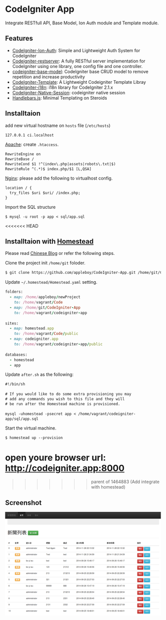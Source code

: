 # CodeIgniter App

Integrate RESTfull API, Base Model, Ion Auth module and Template module.

## Features

* [CodeIgniter-Ion-Auth][1]: Simple and Lightweight Auth System for CodeIgniter
* [Codeigniter-restserver][2]: A fully RESTful server implementation for CodeIgniter using one library, one config file and one controller.
* [codeigniter-base-model][3]: CodeIgniter base CRUD model to remove repetition and increase productivity
* [CodeIgniter-Template][4]: A Lightweight Codeigniter Template Libray
* [CodeIgniter-i18n][5]: i18n library for CodeIgniter 2.1.x
* [CodeIgniter-Native-Session][6]: codeigniter native session
* [Handlebars.js][7]: Minimal Templating on Steroids

[1]: https://github.com/benedmunds/CodeIgniter-Ion-Auth
[2]: https://github.com/chriskacerguis/codeigniter-restserver
[3]: https://github.com/appleboy/Codeigniter-Base-Model
[4]: https://github.com/appleboy/CodeIgniter-Template
[5]: https://github.com/appleboy/CodeIgniter-i18n
[6]: https://github.com/appleboy/CodeIgniter-Native-Session
[7]: http://handlebarsjs.com/

## Installtaion

add new virtual hostname on `hosts` file (`/etc/hosts`)

```
127.0.0.1 ci.localhost
```

[Apache](http://httpd.apache.org/): create `.htaccess`.

```
RewriteEngine on
RewriteBase /
RewriteCond $1 !^(index\.php|assets|robots\.txt|$)
RewriteRule ^(.*)$ index.php/$1 [L,QSA]
```

[Nginx](http://nginx.org/): please add the following to virtualhost config.

```
location / {
  try_files $uri $uri/ /index.php;
}
```

Import the SQL structure

```
$ mysql -u root -p app < sql/app.sql
```

<<<<<<< HEAD
## Installtaion with [Homestead](http://laravel.com/docs/4.2/homestead)

Please read [Chinese Blog](http://blog.wu-boy.com/2014/12/codeigniter-with-homestead-development/) or refer the following steps.

Clone the project init `/home/git` foloder.

```bash
$ git clone https://github.com/appleboy/CodeIgniter-App.git /home/git/CodeIgniter-App
```

Update `~/.homestead/Homestead.yaml` setting.

```ruby
folders:
  - map: /home/appleboy/newProject
    to: /home/vagrant/Code
  - map: /home/git/CodeIgniter-App
    to: /home/vagrant/codeigniter-app
 
sites:
  - map: homestead.app
    to: /home/vagrant/Code/public
  - map: codeigniter.app
    to: /home/vagrant/codeigniter-app/public
 
databases:
  - homestead
  - app
```

Update `after.sh` as the following:

```
#!/bin/sh
 
# If you would like to do some extra provisioning you may
# add any commands you wish to this file and they will
# be run after the Homestead machine is provisioned.
 
mysql -uhomestead -psecret app < /home/vagrant/codeigniter-app/sql/app.sql
```

Start the virtual machine.

```
$ homestead up --provision
```

open youre browser url: http://codeigniter.app:8000
=======
>>>>>>> parent of 1464883 (Add integrate with homestead)
## Screenshot

<img src="https://raw.githubusercontent.com/appleboy/CodeIgniter-App/master/screenshot/screenshot.png" alt="screenshot" />


